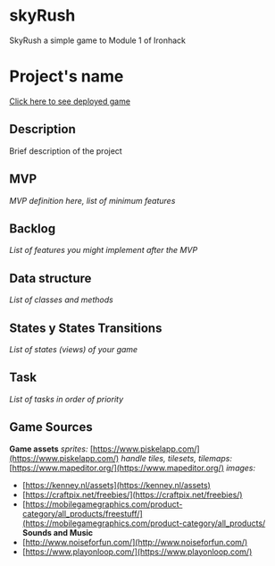 # skyRush
SkyRush a simple game to Module 1 of Ironhack
# Project's name
[Click here to see deployed game](http://github.com)
## Description
Brief description of the project
## MVP
_MVP definition here, list of minimum features_
## Backlog
_List of features you might implement after the MVP_
## Data structure
_List of classes and methods_
## States y States Transitions
_List of states (views) of your game_
## Task
_List of tasks in order of priority_
## Game Sources
**Game assets**
_sprites:_ [https://www.piskelapp.com/](https://www.piskelapp.com/)
_handle tiles, tilesets, tilemaps:_ [https://www.mapeditor.org/](https://www.mapeditor.org/)
_images:_
- [https://kenney.nl/assets](https://kenney.nl/assets)
- [https://craftpix.net/freebies/](https://craftpix.net/freebies/)
- [https://mobilegamegraphics.com/product-category/all_products/freestuff/](https://mobilegamegraphics.com/product-category/all_products/
**Sounds and Music**
- [http://www.noiseforfun.com/](http://www.noiseforfun.com/)
- [https://www.playonloop.com/](https://www.playonloop.com/)







